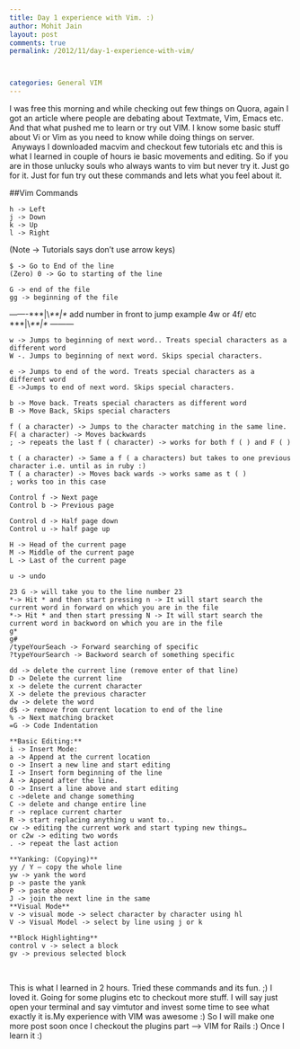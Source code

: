 ```yaml
---
title: Day 1 experience with Vim. :)
author: Mohit Jain
layout: post
comments: true
permalink: /2012/11/day-1-experience-with-vim/



categories: General VIM
---
```


I was free this morning and while checking out few things on Quora, again I got an article where people are debating about Textmate, Vim, Emacs etc. And that what pushed me to learn or try out VIM. I know some basic stuff about Vi or Vim as you need to know while doing things on server.  Anyways I downloaded macvim and checkout few tutorials etc and this is what I learned in couple of hours ie basic movements and editing. So if you are in those unlucky souls who always wants to vim but never try it. Just go for it. Just for fun try out these commands and lets what you feel about it.

##Vim Commands

	h -> Left
	j -> Down
	k -> Up
	l -> Right
(Note -> Tutorials says don’t use arrow keys)

	$ -> Go to End of the line
	(Zero) 0 -> Go to starting of the line

	G -> end of the file
	gg -> beginning of the file

——-\*\*\*|\\*\*\*|\** add number in front to jump example 4w or 4f/ etc \*\*\*|\\*\*\*|\** ———

	w -> Jumps to beginning of next word.. Treats special characters as a different word
	W -. Jumps to beginning of next word. Skips special characters.

	e -> Jumps to end of the word. Treats special characters as a different word
	E ->Jumps to end of next word. Skips special characters.

	b -> Move back. Treats special characters as different word
	B -> Move Back, Skips special characters

	f ( a character) -> Jumps to the character matching in the same line.
	F( a character) -> Moves backwards
	; -> repeats the last f ( character) -> works for both f ( ) and F ( )

	t ( a character) -> Same a f ( a characters) but takes to one previous character i.e. until as in ruby :)
	T ( a character) -> Moves back wards -> works same as t ( )
	; works too in this case

	Control f -> Next page
	Control b -> Previous page

	Control d -> Half page down
	Control u -> half page up

	H -> Head of the current page
	M -> Middle of the current page
	L -> Last of the current page

	u -> undo

	23 G -> will take you to the line number 23
	*-> Hit * and then start pressing n -> It will start search the current word in forward on which you are in the file
	*-> Hit * and then start pressing N -> It will start search the current word in backword on which you are in the file
	g*
	g#
	/typeYourSeach -> Forward searching of specific
	?typeYourSearch -> Backword search of something specific

	dd -> delete the current line (remove enter of that line)
	D -> Delete the current line
	x -> delete the current character
	X -> delete the previous character
	dw -> delete the word
	d$ -> remove from current location to end of the line
	% -> Next matching bracket
	=G -> Code Indentation

	**Basic Editing:**
	i -> Insert Mode:
	a -> Append at the current location
	o -> Insert a new line and start editing
	I -> Insert form beginning of the line
	A -> Append after the line.
	O -> Insert a line above and start editing
	c ->delete and change something
	C -> delete and change entire line
	r -> replace current charter
	R -> start replacing anything u want to..
	cw -> editing the current work and start typing new things…
	or c2w -> editing two words
	. -> repeat the last action

	**Yanking: (Copying)**
	yy / Y — copy the whole line
	yw -> yank the word
	p -> paste the yank
	P -> paste above
	J -> join the next line in the same
	**Visual Mode**
	v -> visual mode -> select character by character using hl
	V -> Visual Model -> select by line using j or k

	**Block Highlighting**
	control v -> select a block
	gv -> previous selected block

 

This is what I learned in 2 hours. Tried these commands and its fun. ;) I loved it. Going for some plugins etc to checkout more stuff. I will say just open your terminal and say vimtutor and invest some time to see what exactly it is.My experience with VIM was awesome :) So I will make one more post soon once I checkout the plugins part –> VIM for Rails :) Once I learn it :)
